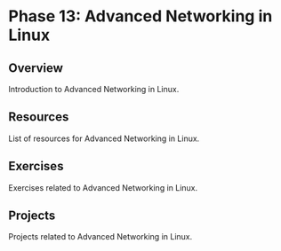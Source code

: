 # Phase 13: Advanced Networking in Linux

## Overview

Introduction to Advanced Networking in Linux.

## Resources

List of resources for Advanced Networking in Linux.

## Exercises

Exercises related to Advanced Networking in Linux.

## Projects

Projects related to Advanced Networking in Linux.
